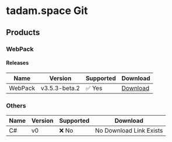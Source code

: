 # tadam.space Git
## Products
### WebPack
#### Releases
| Name | Version | Supported | Download |
| ---- | ------- | --------- | -------- |
| WebPack | v3.5.3-beta.2 | :white_check_mark: Yes | [Download](https://github.com/tadam-space-git/tadam.space/releases/download/v3.5.3-beta.2/tadam.space-webpack-v3.5.3-beta.2.zip) |
### Others
| Name | Version | Supported | Download |
| ---- | ------- | --------- | -------- |
| C# | v0 | :x: No | No Download Link Exists | 
